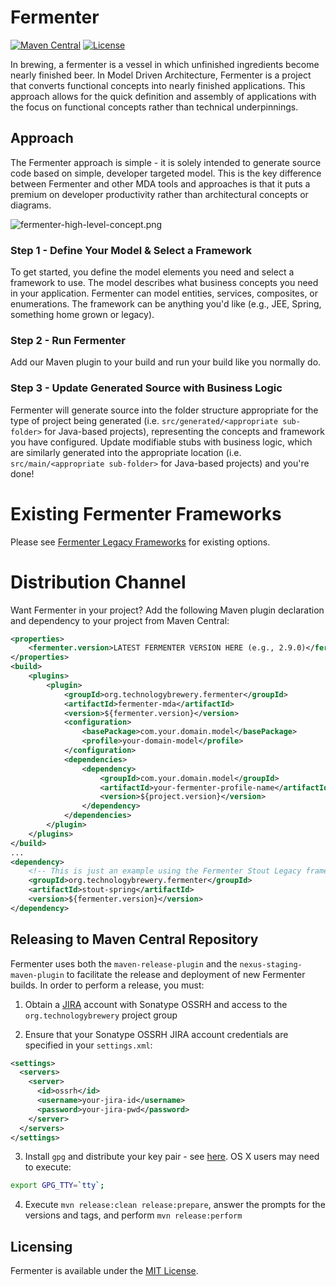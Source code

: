# Fermenter #
[![Maven Central](https://img.shields.io/maven-central/v/org.technologybrewery.fermenter/root.svg)](https://search.maven.org/#search%7Cgav%7C1%7Cg%3A%22org.technologybrewery.fermenter%22%20AND%20a%3A%22root%22)
[![License](https://img.shields.io/github/license/mashape/apistatus.svg)](https://opensource.org/licenses/mit)

In brewing, a fermenter is a vessel in which unfinished ingredients become nearly finished beer. In Model Driven 
Architecture, Fermenter is a project that converts functional concepts into nearly finished applications. This approach
allows for the quick definition and assembly of applications with the focus on functional concepts rather than technical 
underpinnings.

## Approach ##
The Fermenter approach is simple - it is solely intended to generate source code based on simple, developer targeted 
model. This is the key difference between Fermenter and other MDA tools and approaches is that it puts a premium on 
developer productivity rather than architectural concepts or diagrams.

![fermenter-high-level-concept.png](https://bitbucket.org/repo/rg8odx/images/2347847741-fermenter-high-level-concept.png)

### Step 1 - Define Your Model & Select a Framework ###
To get started, you define the model elements you need and select a framework to use. The model describes what business 
concepts you need in your application. Fermenter can model entities, services, composites, or enumerations. The 
framework can be anything you'd like (e.g., JEE, Spring, something home grown or legacy).

### Step 2 - Run Fermenter ###
Add our Maven plugin to your build and run your build like you normally do.

### Step 3 - Update Generated Source with Business Logic ###
Fermenter will generate source into the folder structure appropriate for the type of project being generated (i.e. 
`src/generated/<appropriate sub-folder>` for Java-based projects), representing the concepts and framework you have 
configured.  Update modifiable stubs with business logic, which are similarly generated into the appropriate location 
(i.e. `src/main/<appropriate sub-folder>` for Java-based projects) and you're done!

# Existing Fermenter Frameworks
Please see [Fermenter Legacy Frameworks](https://github.com/TechnologyBrewery/fermenter-legacy-frameworks) for existing
options.  

# Distribution Channel
Want Fermenter in your project? Add the following Maven plugin declaration and dependency to your project from Maven 
Central: 

```xml
<properties>
	<fermenter.version>LATEST FERMENTER VERSION HERE (e.g., 2.9.0)</fermenter.version>
</properties>
<build>
	<plugins>
		<plugin>
			<groupId>org.technologybrewery.fermenter</groupId>
			<artifactId>fermenter-mda</artifactId>
			<version>${fermenter.version}</version>
			<configuration>
				<basePackage>com.your.domain.model</basePackage>
				<profile>your-domain-model</profile>
			</configuration>
			<dependencies>
				<dependency>
					<groupId>com.your.domain.model</groupId>
					<artifactId>your-fermenter-profile-name</artifactId>						
					<version>${project.version}</version>
				</dependency>		
			</dependencies>
		</plugin>
	</plugins>
</build>
...
<dependency>
    <!-- This is just an example using the Fermenter Stout Legacy framework: -->
    <groupId>org.technologybrewery.fermenter</groupId>
    <artifactId>stout-spring</artifactId>
    <version>${fermenter.version}</version>
</dependency>
```

## Releasing to Maven Central Repository
Fermenter uses both the `maven-release-plugin` and the `nexus-staging-maven-plugin` to facilitate the release and 
deployment of new Fermenter builds. In order to perform a release, you must:

1. Obtain a [JIRA](https://issues.sonatype.org/secure/Dashboard.jspa) account with Sonatype OSSRH and access to the `org.technologybrewery` project group

2. Ensure that your Sonatype OSSRH JIRA account credentials are specified in your `settings.xml`:

```xml
<settings>
  <servers>
    <server>
      <id>ossrh</id>
      <username>your-jira-id</username>
      <password>your-jira-pwd</password>
    </server>
  </servers>
</settings>
```

3. Install `gpg` and distribute your key pair - see [here](http://central.sonatype.org/pages/working-with-pgp-signatures.html).  OS X users may need to execute:

```bash
export GPG_TTY=`tty`;
```

4. Execute `mvn release:clean release:prepare`, answer the prompts for the versions and tags, and perform `mvn release:perform`

## Licensing
Fermenter is available under the [MIT License](http://opensource.org/licenses/mit-license.php).
